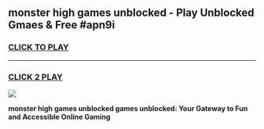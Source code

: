 
## monster high games unblocked - Play Unblocked Gmaes & Free #apn9i
<h3>
<a href="https://premium.freeplayer.one?title=monster_high_games_unblocked&ref=01M">CLICK TO PLAY</a></h3>
<hr>

<h3>
<a href="https://premium.freeplayer.one?title=monster_high_games_unblocked&ref=01M">CLICK 2 PLAY</a>
  
</h3>

<a href="https://premium.freeplayer.one?title=monster_high_games_unblocked&ref=01M"><img src="https://clearcache.store/games.png"></a>


**monster high games unblocked games unblocked: Your Gateway to Fun and Accessible Online Gaming**
